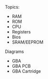 

Topics:
- RAM
- ROM
- CPU
- Registers
- Bios
- SRAM/EEPROM

Diagrams
- GBA
- GBA PCB
- GBA Cartridge
